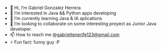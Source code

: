 - 👋 Hi, I’m Gabriel Gonzalez Herrera
- 👀 I’m interested in Java && Python apps developing
- 🌱 I’m currently learning Java & IA aplications
- 💞️ I’m looking to collaborate on some interesting proyect as Junior Java developer.
- 📫 How to reach me @gabrieltenerife123@gmail.com
- ⚡ Fun fact: funny guy :P

<!---
gabrieltenerife/gabrieltenerife is a ✨ special ✨ repository because its `README.md` (this file) appears on your GitHub profile.
You can click the Preview link to take a look at your changes.
--->
